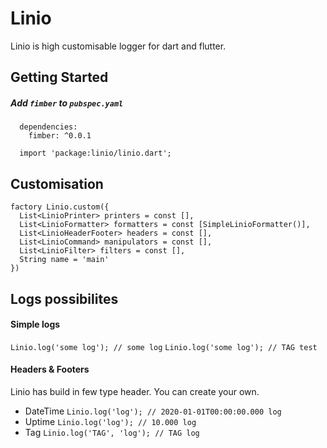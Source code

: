 # Linio
Linio is high customisable logger for dart and flutter.

## Getting Started

##### Add  `fimber`  to  `pubspec.yaml`
```
  dependencies:
    fimber: ^0.0.1
```
```
  import 'package:linio/linio.dart';
```


## Customisation

```
factory Linio.custom({
  List<LinioPrinter> printers = const [],
  List<LinioFormatter> formatters = const [SimpleLinioFormatter()],
  List<LinioHeaderFooter> headers = const [],
  List<LinioCommand> manipulators = const [],
  List<LinioFilter> filters = const [],
  String name = 'main'
})
```
## Logs possibilites

#### Simple logs
`Linio.log('some log'); // some log`
`Linio.log('some log'); // TAG test`

#### Headers & Footers
Linio has build in few type header. You can create your own.

 - DateTime 	`Linio.log('log'); // 2020-01-01T00:00:00.000 log`
 - Uptime 		`Linio.log('log'); // 10.000 log`
 - Tag			`Linio.log('TAG', 'log'); // TAG log`